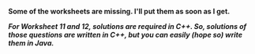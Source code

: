 **Some of the worksheets are missing. I'll put them as soon as I get.**

***For Worksheet 11 and 12, solutions are required in C++. So, solutions of those questions are written in C++, but you can easily (hope so) write them in Java.***
